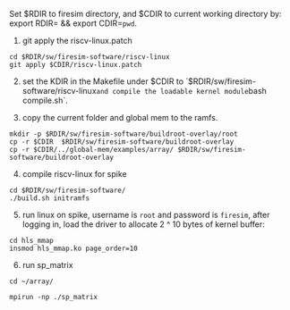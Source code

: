 Set $RDIR to firesim directory, and $CDIR to current working directory by: export RDIR=<firesim>  && export CDIR=`pwd`.

1. git apply the riscv-linux.patch 
```
cd $RDIR/sw/firesim-software/riscv-linux
git apply $CDIR/riscv-linux.patch
```

2. set the KDIR in the Makefile under $CDIR to `$RDIR/sw/firesim-software/riscv-linux` and compile the loadable kernel module `bash compile.sh`. 

3. copy the current folder and global mem to the ramfs.
```
mkdir -p $RDIR/sw/firesim-software/buildroot-overlay/root
cp -r $CDIR  $RDIR/sw/firesim-software/buildroot-overlay
cp -r $CDIR/../global-mem/examples/array/ $RDIR/sw/firesim-software/buildroot-overlay
``` 

4. compile riscv-linux for spike 
```
cd $RDIR/sw/firesim-software/
./build.sh initramfs
```

5. run linux on spike, username is `root` and password is `firesim`, after logging in, load the driver to allocate 2 ^ 10 bytes of kernel buffer:
```
cd hls_mmap
insmod hls_mmap.ko page_order=10
```

6. run sp_matrix

```
cd ~/array/

mpirun -np ./sp_matrix
```


